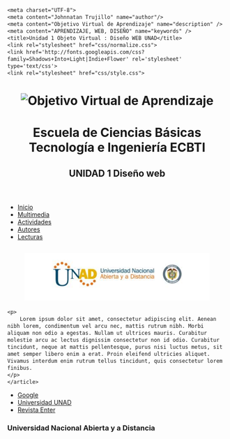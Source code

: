 <!DOCTYPE html>


<html lang="es" class"no-js">

<head>
	
	<meta charset="UTF-8">
	<meta content="Johnnatan Trujillo" name="author"/>
    <meta content="Objetivo Virtual de Aprendizaje" name="description" />
    <meta content="APRENDIZAJE, WEB, DISEÑO" name="keywords" />
	<title>Unidad 1 Objeto Virtual : Diseño WEB UNAD</title>
	<link rel="stylesheet" href="css/normalize.css">
	<link href='http://fonts.googleapis.com/css?family=Shadows+Into+Light|Indie+Flower' rel='stylesheet' type='text/css'>
    <link rel="stylesheet" href="css/style.css">

</head>


<body>	

<Div id="contenidos"> 
	<header>
	<h1><img src="img/baner.jpg" alt="Objetivo Virtual de Aprendizaje"></h1>
	<h1>Escuela de Ciencias Básicas Tecnología e Ingeniería ECBTI</h1>
	<h2>UNIDAD 1 Diseño web </h2>
	</header>

<nav>
	<ul class="menu">
		<li><a href="http://www.unad.edu.co">Inicio</a></li>
	    <li><a href="http://www.unad.edu.co">Multimedia</a></li>
        <li><a href="http://www.unad.edu.co">Actividades</a></li>
        <li><a href="http://www.unad.edu.co">Autores</a></li>
        <li><a href="http://www.unad.edu.co">Lecturas</a></li>
	</ul>
</nav>

<section>
	<article>
		<h2> </h2>
		<figure>
			<img src="img/logo unad.jpg" alt="Computador Portatil">
			<figcaption>
				<span>
				<a href="http://www.hp.com" class="menu"></a>
				</span>
			</figcaption>
		</figure>

    <p>
    	Lorem ipsum dolor sit amet, consectetur adipiscing elit. Aenean nibh lorem, condimentum vel arcu nec, mattis rutrum nibh. Morbi aliquam non odio a egestas. Nullam ut ultrices mauris. Curabitur molestie arcu ac lectus dignissim consectetur non id odio. Curabitur tincidunt, neque at mattis pellentesque, purus nisi luctus metus, sit amet semper libero enim a erat. Proin eleifend ultricies aliquet. Vivamus interdum enim rutrum tellus tincidunt, quis consectetur lorem finibus.
    </p>
	</article>
</section>

<aside>
    <ul>
		<li><a href="http://www.google.com">Google</a></li>
		<li><a href="http://www.unad.edu.co">Universidad UNAD</a></li>
		<li><a href="httP://www.enter.co">Revista Enter</a></li>
	</ul>	
</aside>

<Footer><h3>Universidad Nacional Abierta y a Distancia</h3></Footer>



</Div>
</body>


<script src="js/modernizr.js"></script>   
<script src="js/prefixfree.min.js"></script>
<script src="js/jquery-2.1.1.js"></script>   





</html>
